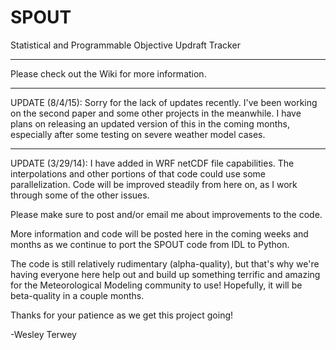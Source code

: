 SPOUT
=====

Statistical and Programmable Objective Updraft Tracker

------------------------------------------------------------------------------------------------------------

Please check out the Wiki for more information.

------------------------------------------------------------------------------------------------------------
UPDATE (8/4/15): Sorry for the lack of updates recently.  I've been working on the second paper and some other
projects in the meanwhile.  I have plans on releasing an updated version of this in the coming months, especially
after some testing on severe weather model cases.

------------------------------------------------------------------------------------------------------------
UPDATE (3/29/14): I have added in WRF netCDF file capabilities.  The interpolations and other portions of that code could use some parallelization.  Code will be improved steadily from here on, as I work through some of the other issues.

Please make sure to post and/or email me about improvements to the code.

More information and code will be posted here in the coming weeks and months as we continue to port the SPOUT code from IDL to Python.

The code is still relatively rudimentary (alpha-quality), but that's why we're having everyone here help out and build up something terrific and amazing for the Meteorological Modeling community to use!  Hopefully, it will be beta-quality in a couple months.

Thanks for your patience as we get this project going!

-Wesley Terwey
